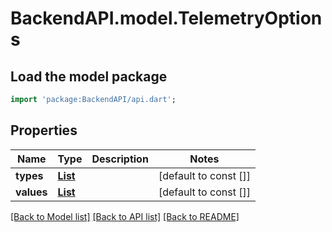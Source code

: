 # BackendAPI.model.TelemetryOptions

## Load the model package

```dart
import 'package:BackendAPI/api.dart';
```

## Properties

 Name       | Type                                                    | Description | Notes                 
------------|---------------------------------------------------------|-------------|-----------------------
 **types**  | [**List<AssetTelemetryType>**](AssetTelemetryType.md)   |             | [default to const []] 
 **values** | [**List<AssetTelemetryValue>**](AssetTelemetryValue.md) |             | [default to const []] 

[[Back to Model list]](../README.md#documentation-for-models) [[Back to API list]](../README.md#documentation-for-api-endpoints) [[Back to README]](../README.md)


